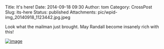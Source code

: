 Title: It's here!
Date: 2014-09-18 09:30
Author: tom
Category: CrossPost
Slug: its-here
Status: published
Attachments: pic/wpid-img_20140918_1123442.jpg.jpeg

Look what the mailman just brought. May Randall become insanely rich
with this!

[![image](/pic/wpid-img_20140918_1123442.jpg.jpeg "IMG_20140918_112344~2.jpg")](/pic/wpid-img_20140918_1123442.jpg.jpeg)

